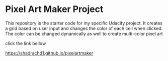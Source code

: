 # Pixel Art Maker Project

This repository is the starter code for my specific Udacity project. It creates a grid based on user input and changes the color of each cell when clicked. The color can be changed dynamically as well to create multi-color pixel art

click the link bellow 

https://shadrachd1.github.io/pixelartmaker
